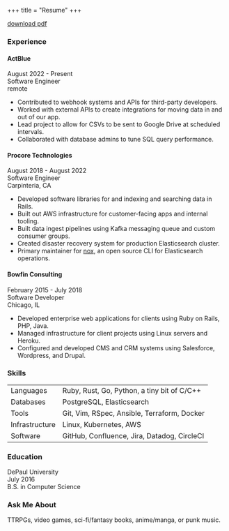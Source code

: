 +++
title = "Resume"
+++

[download pdf](/resume.pdf)

### Experience

#### ActBlue

August 2022 - Present  
Software Engineer  
remote

- Contributed to webhook systems and APIs for third-party developers.
- Worked with external APIs to create integrations for moving data in and out of our app.
- Lead project to allow for CSVs to be sent to Google Drive at scheduled intervals.
- Collaborated with database admins to tune SQL query performance.

#### Procore Technologies

August 2018 - August 2022  
Software Engineer  
Carpinteria, CA

- Developed software libraries for and indexing and searching data in Rails.
- Built out AWS infrastructure for customer-facing apps and internal tooling.
- Built data ingest pipelines using Kafka messaging queue and custom consumer groups.
- Created disaster recovery system for production Elasticsearch cluster.
- Primary maintainer for [nox](https://www.github.com/procore/nox), an open source CLI for Elasticsearch operations.

#### Bowfin Consulting

February 2015 - July 2018  
Software Developer  
Chicago, IL

- Developed enterprise web applications for clients using Ruby on Rails, PHP, Java.
- Managed infrastructure for client projects using Linux servers and Heroku.
- Configured and developed CMS and CRM systems using Salesforce, Wordpress, and Drupal.

### Skills

|                |                                             |
| -------------- | ------------------------------------------- |
| Languages      | Ruby, Rust, Go, Python, a tiny bit of C/C++ |
| Databases      | PostgreSQL, Elasticsearch                   |
| Tools          | Git, Vim, RSpec, Ansible, Terraform, Docker |
| Infrastructure | Linux, Kubernetes, AWS                      |
| Software       | GitHub, Confluence, Jira, Datadog, CircleCI |

### Education

DePaul University  
July 2016  
B.S. in Computer Science

### Ask Me About

TTRPGs, video games, sci-fi/fantasy books, anime/manga, or punk music.
